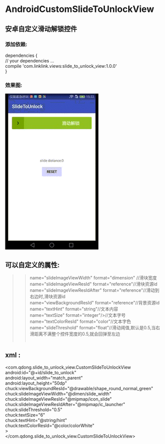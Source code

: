 ﻿# AndroidCustomSlideToUnlockView
## 安卓自定义滑动解锁控件

### 添加依赖:</br>
dependencies {</br>
    // your dependencies ...</br>
   compile 'com.linklink.views:slide_to_unlock_view:1.0.0'</br>
}</br>

### 效果图:</br>

 ![img](https://github.com/506954774/AndroidCustomSlideToUnlockView/blob/master/demo.gif?raw=true)

 ## 可以自定义的属性:</br>
 >>name="slideImageViewWidth" format="dimension" //滑块宽度 </br>
 >>name="slideImageViewResId" format="reference"//滑块资源id </br>
 >>name="slideImageViewResIdAfter" format="reference"//滑动到右边时,滑块资源id </br>
 >>name="viewBackgroundResId" format="reference"//背景资源id</br>
 >>name="textHint" format="string"//文本内容</br>
 >>name="textSize" format="integer"/>//文本字号</br>
 >>name="textColorResId" format="color"//文本字色</br>
 >>name="slideThreshold" format="float"//滑动阈值,默认是0.5,当右滑距离不满整个控件宽度的0.5,就会回弹至左边</br> </br>

 ## xml : </br>
  <com.qdong.slide_to_unlock_view.CustomSlideToUnlockView</br>
             android:id="@+id/slide_to_unlock"</br>
             android:layout_width="match_parent"</br>
             android:layout_height="50dp"</br>
             chuck:viewBackgroundResId="@drawable/shape_round_normal_green"</br>
             chuck:slideImageViewWidth="@dimen/slide_width"</br>
             chuck:slideImageViewResId="@mipmap/icon_slide"</br>
             chuck:slideImageViewResIdAfter="@mipmap/ic_launcher"</br>
             chuck:slideThreshold="0.5"</br>
             chuck:textSize="6"</br>
             chuck:textHint="@string/hint"</br>
             chuck:textColorResId="@color/colorWhite"</br>
             ></br>
         </com.qdong.slide_to_unlock_view.CustomSlideToUnlockView></br>